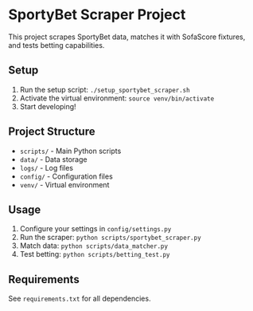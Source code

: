 # SportyBet Scraper Project

This project scrapes SportyBet data, matches it with SofaScore fixtures, and tests betting capabilities.

## Setup

1. Run the setup script: `./setup_sportybet_scraper.sh`
2. Activate the virtual environment: `source venv/bin/activate`
3. Start developing!

## Project Structure

- `scripts/` - Main Python scripts
- `data/` - Data storage
- `logs/` - Log files
- `config/` - Configuration files
- `venv/` - Virtual environment

## Usage

1. Configure your settings in `config/settings.py`
2. Run the scraper: `python scripts/sportybet_scraper.py`
3. Match data: `python scripts/data_matcher.py`
4. Test betting: `python scripts/betting_test.py`

## Requirements

See `requirements.txt` for all dependencies.
